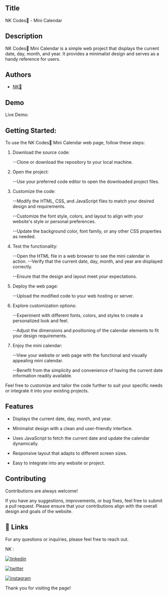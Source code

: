 
## Title

NK Codes💛 - Mini Calendar
## Description 

NK Codes💛 Mini Calendar is a simple web project that displays the current date, day, month, and year. It provides a minimalist design and serves as a handy reference for users.


## Authors

- [NK💛](https://www.github.com/nishap24) 


## Demo

Live Demo:

  
## Getting Started:

To use the NK Codes💛 Mini Calendar web page, follow these steps:

1. Download the source code:
   
    --Clone or download the repository to your local machine.

2. Open the project:
   
    --Use your preferred code editor to open the downloaded project files.

3. Customize the code:
   
    --Modify the HTML, CSS, and JavaScript files to match your desired design and requirements.
   
    --Customize the font style, colors, and layout to align with your website's style or personal preferences.
   
    --Update the background color, font family, or any other CSS properties as needed.

4. Test the functionality:
   
    --Open the HTML file in a web browser to see the mini calendar in action.
    --Verify that the current date, day, month, and year are displayed correctly.
   
    --Ensure that the design and layout meet your expectations.

5. Deploy the web page:
   
    --Upload the modified code to your web hosting or server.

6. Explore customization options:
   
    --Experiment with different fonts, colors, and styles to create a personalized look and feel.
   
    --Adjust the dimensions and positioning of the calendar elements to fit your design requirements.

7. Enjoy the mini calendar:
   
    --View your website or web page with the functional and visually appealing mini calendar.
   
    --Benefit from the simplicity and convenience of having the current date information readily available.

Feel free to customize and tailor the code further to suit your specific needs or integrate it into your existing projects.
## Features

- Displays the current date, day, month, and year.

- Minimalist design with a clean and user-friendly interface.

- Uses JavaScript to fetch the current date and update the calendar dynamically.

- Responsive layout that adapts to different screen sizes.

- Easy to integrate into any website or project.
## Contributing

Contributions are always welcome!

If you have any suggestions, improvements, or bug fixes, feel free to submit a pull request. Please ensure that your contributions align with the overall design and goals of the website. 


## 🔗 Links

For any questions or inquiries, please feel free to reach out. 

NK :

[![linkedin](https://img.shields.io/badge/linkedin-0A66C2?style=for-the-badge&logo=linkedin&logoColor=white)](https://www.linkedin.com/in/-nisha-p/)


[![twitter](https://img.shields.io/badge/twitter-1DA1F2?style=for-the-badge&logo=twitter&logoColor=white)](https://twitter.com/nishap24)

[![instagram](https://img.shields.io/badge/instagram-E4405F?style=for-the-badge&logo=instagram&logoColor=white)](https://instagram.com/_nisha_2407_)


Thank you for visiting the page!
